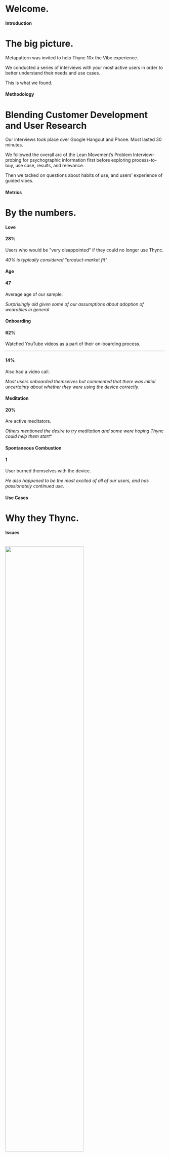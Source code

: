 # Welcome.



#### Introduction
# The big picture.

Metapattern was invited to help Thync 10x the Vibe experience.

We conducted a series of interviews with your most active users in order to better understand their needs and use cases.

This is what we found.



#### Methodology
# Blending Customer Development and User Research

Our interviews took place over Google Hangout and Phone.  Most lasted 30 minutes.

We followed the overall arc of the Lean Movement’s Problem Interview–probing for psychographic information first before exploring process-to-buy, use case, results, and relevance.

Then we tacked on questions about habits of use, and users’ experience of guided vibes.



#### Metrics
# By the numbers.
<!-- .slide: data-background="lib/img/welcome.jpg" -->


#### Love
<h4 class="big">28%</h4>
Users who would be "very disappointed" if they could no longer use Thync.

*40% is typically considered "product-market fit"*


#### Age

<h4 class="big">47</h4>
Average age of our sample.

*Surprisingly old given some of our assumptions about adoption of wearables in general*


#### Onboarding
<h4 class="big">62%</h4>
Watched YouTube videos as a part of their on-boarding process.

<div class="fragment">
<hr>
<h4 class="medium">14%</h4>
Also had a video call.

*Most users onboarded themselves but commented that there was initial uncertainty about whether they were using the device correctly*.
</div>


<h4>Meditation</h4>

<h4 class="big">20%</h4>
Are active meditators.

*Others mentioned the desire to try meditation and some were hoping Thync could help them start**


<h4>Spontaneous Combustion</h4>

<h4 class="big">1</h4>
User burned themselves with the device.

*He also happened to be the most excited of all of our users, and has passionately continued use*.



#### Use Cases
# Why they Thync.
<!-- .slide: data-background="lib/img/welcome.jpg" -->


#### Issues
<br>
<img src="lib/img/Issues.png" width="70%" >



#### Behavior Change

<table>
	<tr>
		<td><h4 class="big">1</h4></td>
		<td><h4 class="big">4</h4></td>
		<td><h4 class="big">1</h4></td>
	</tr>
	<tr>
		<td>Actively replacing depressants</td>
		<td>Actively replacing stimulants</td>
		<td>Actively replacing tDCS or CES</td>
	</tr>
</table>

<hr>

*Sample size: 20*


#### Value Propositions

<img src="lib/img/Quadrants.png" width="200%" alt="" style="position: relative; left: -53%;">



#### Key Findings
# High level learnings.  
<!-- .slide: data-background="lib/img/welcome.jpg" -->


# They do their homework.
Most did intensive research before purchasing the product.  Many “read everything there was on the internet.”

*Scientifically minded audience: media, messaging, and marketing should speak at this level (eg. white papers).*


# Cleanliness is next to...
Most users are hoping for a *clean* source of energy and focus/motivation.

*Many are finding Thync a viable alternative to various stimulants.*


# Friends with Benefits.
Fairly standard distribution of benefit: from no benefit, to marginal, clear benefit, to ‘lifesaver’.

*Most users are having fairly good results, and some are experiencing life-changing outcomes.*


# Good Vibes.
Most users have a good experience with Vibes once they’re onboard properly. 

*The medium itself is foreign and can create doubt and uncertainty in new users.*


# Unity in Diversity.
Other than males, no clear group stands out.

*Users vary widely in both psychographic, geographic, and demographic characteristics.*



#### Opportunities
# Room to Grow.
<!-- .slide: data-background="lib/img/welcome.jpg" -->


# Onboarding.
Onboarding experience varied widely based on engagement with YouTube videos or customer support team.  Almost all users had questions during onboarding.

*Opportunity to make this richer and potentially require running 1-3 welcome Vibes before unlocking others.*


# Doubt. 
Some users left with doubt even after onboarding.  “Is this the effect I’m looking for?  Am I using it properly/optimally?”  

*Opportunity to coin language that describes the Vibe experience in a way that resonates.*


# Strips.
Consistent feedback that the Strips are the largest area of improvement, from both a usability and longevity standpoint.  

*Opportunity to create a “Pro Kit” that’s reusable, or innovate on the strips going forward.*


# Socialization.
Questions about intervals of use, others’ habits compared to their own.  

*Opening for social dimension, sharing dimension post-Vibe.*.


# Case Studies.
Almost all were excited to hear about other use cases including athletics and meditation. 

*Opportunity to include three model use cases and even calendaring with the device*




#### Our Perspective
# Paths forward.
<!-- .slide: data-background="lib/img/welcome.jpg" -->


#### Adoption

# The Chasm has not been Crossed.
With 4,000 devices sold and just 1,000 in the wild, it’s the perfect time to go deep with customers to understand how they’re using Thync, and how it could evolve.

** Our Perspective: **
*Although current marketing and messaging is focused on the mainstream/early majority, the product today is most suitable for early adopters and campaigns should be focused as such.*


#### Audience

# Find your footing.

The early adopter base will require a high level of investment in optimizing the product’s use.  Mainstream users simply won’t be willing to make the tradeoffs necessary to make this version of Thync a part of their lives.

** Our Perspective: **
*Success of this version of the product requires a base of 1,000 dedicated evangelists.  Preliminary psychographics point to the self-improvement / biohacker / Tim Ferriss & Dave Asprey crowd as having the most potential given their willingness to experiment and their focus on self improvement in both  kinesthetic and affective dimensions.*


#### Evangelists

# It takes a Village. 

What’s missing is a dedicated tribe of evangelists.  Like GoPro and FitBit, Thync must become a community-driven technology platform.

** Our Perspective: **
*Rather than focusing on Amazon retargeting ads, the company’s resources could be better spent creating an online/offline community of die-hard users who simply love Thync, and love talking about it.  This, coupled with a social layer to connect Vibe experiences and make them sharable, would lay the groundwork for a V.2 product that's ready for a wider market.*


#### Quick Wins

# Low hanging fruit.

Changes in the onboarding experience, the inclusion of guided Vibes, some UX tweaks, and improvement in the reusability of strips are all quick wins that can go a long way.

** Our Perspective: **
*Perfecting the basics of the Thync experience should be the company’s number one focus before scaling.  The risk is scaling prematurely without working out these kinks (and making a bad first impression).*


#### Up Next

# Let's get started.

As a part of our design, we’ve reached out to a core group that we believe 
could become members of the Thync community, including some key influencers and gatekeepers.

** Our Perspective: **
*By building strong relationships and validating assumptions against a control group, we can further our inquiry about the best people to target during these early stages of the Thync life cycle.*


#### Disclaimer

# We’re with you.

These perspectives represent our humble opinion, based on a limited understanding and small sample set.  We honor the deep work that this team has put into developing what can only be called a revolutionary product.  Our hope is that these insights can contribute to the evolution of not only this product, but of the company as a whole.  We’re honored to have a seat at the table, and are dedicated to doing all we can to make Thync successful.


# Thank you.
